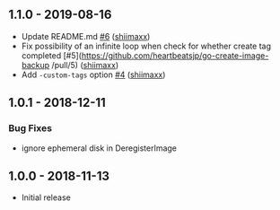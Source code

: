 ## 1.1.0 - 2019-08-16

- Update README.md [#6](https://github.com/heartbeatsjp/go-create-image-backup/pull/6) ([shiimaxx](https://github.com/shiimaxx))
- Fix possibility of an infinite loop when check for whether create tag completed [#5](https://github.com/heartbeatsjp/go-create-image-backup
/pull/5) ([shiimaxx](https://github.com/shiimaxx))
- Add `-custom-tags` option [#4](https://github.com/heartbeatsjp/go-create-image-backup/pull/4) ([shiimaxx](https://github.com/shiimaxx))

## 1.0.1 - 2018-12-11

### Bug Fixes

- ignore ephemeral disk in DeregisterImage

## 1.0.0 - 2018-11-13

- Initial release
